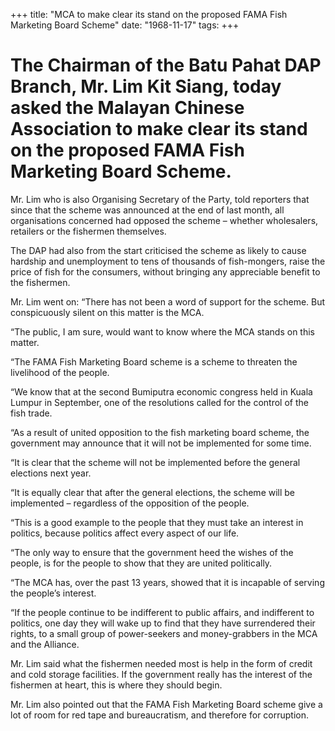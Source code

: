+++ 
title: "MCA to make clear its stand on the proposed FAMA Fish Marketing Board Scheme"
date: "1968-11-17"
tags:
+++

# The Chairman of the Batu Pahat DAP Branch, Mr. Lim Kit Siang, today asked the Malayan Chinese Association to make clear its stand on the proposed FAMA Fish Marketing Board Scheme.

Mr. Lim who is also Organising Secretary of the Party, told reporters that since that the scheme was announced at the end of last month, all organisations concerned had opposed the scheme – whether wholesalers, retailers or the fishermen themselves.

The DAP had also from the start criticised the scheme as likely to cause hardship and unemployment to tens of thousands of fish-mongers, raise the price of fish for the consumers, without bringing any appreciable benefit to the fishermen.</u>

Mr. Lim went on: “There has not been a word of support for the scheme. But conspicuously silent on this matter is the MCA.

“The public, I am sure, would want to know where the MCA stands on this matter.

“The FAMA Fish Marketing Board scheme is a scheme to threaten the livelihood of the people.

“We know that at the second Bumiputra economic congress held in Kuala Lumpur in September, one of the resolutions called for the control of the fish trade.

“As a result of united opposition to the fish marketing board scheme, the government may announce that it will not be implemented for some time.

“It is clear that the scheme will not be implemented before the general elections next year.

“It is equally clear that after the general elections, the scheme will be implemented – regardless of the opposition of the people.

“This is a good example to the people that they must take an interest in politics, because politics affect every aspect of our life.

“The only way to ensure that the government heed the wishes of the people, is for the people to show that they are united politically.

“The MCA has, over the past 13 years, showed that it is incapable of serving the people’s interest.

“If the people continue to be indifferent to public affairs, and indifferent to politics, one day they will wake up to find that they have surrendered their rights, to a small group of power-seekers and money-grabbers in the MCA and the Alliance.

Mr. Lim said what the fishermen needed most is help in the form of credit and cold storage facilities. If the government really has the interest of the fishermen at heart, this is where they should begin.

Mr. Lim also pointed out that the FAMA Fish Marketing Board scheme give a lot of room for red tape and bureaucratism, and therefore for corruption.
 
